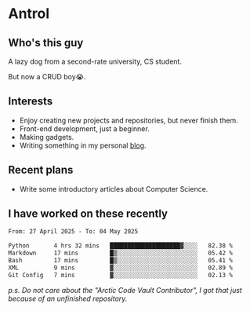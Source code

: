 # Antrol

## Who's this guy

A lazy dog from a second-rate university, CS student.

But now a CRUD boy😭.

## Interests

* Enjoy creating new projects and repositories, but never finish them.
* Front-end development, just a beginner.
* Making gadgets.
* Writing something in my personal [blog](https://blog.antrol.xyz/).

## Recent plans

* Write some introductory articles about Computer Science.

<!--
* Try to develop a website for [Anime4KCPP](https://github.com/TianZerL/Anime4KCPP).
* Develop a Markdown renderer which user can customize its css, of course it is GUI-based.~~(If I could finish  it before getting bored)~~
* Work with my [teammates](https://github.com/SWJTU-Lazy-Dogs).
* Find something interests me, as a hobby after finishing my ~~boring~~ homework.
-->

## I have worked on these recently

<!--START_SECTION:waka-->

```txt
From: 27 April 2025 - To: 04 May 2025

Python       4 hrs 32 mins   ████████████████████▓░░░░   82.38 %
Markdown     17 mins         █▒░░░░░░░░░░░░░░░░░░░░░░░   05.42 %
Bash         17 mins         █▒░░░░░░░░░░░░░░░░░░░░░░░   05.41 %
XML          9 mins          ▓░░░░░░░░░░░░░░░░░░░░░░░░   02.89 %
Git Config   7 mins          ▓░░░░░░░░░░░░░░░░░░░░░░░░   02.13 %
```

<!--END_SECTION:waka-->

*p.s.  Do not care about the "Arctic Code Vault Contributor", I got that just because of an unfinished repository.*

<!--
**qzmlgfj/qzmlgfj** is a ✨ _special_ ✨ repository because its `README.md` (this file) appears on your GitHub profile.

Here are some ideas to get you started:

- 🔭 I’m currently working on ...
- 🌱 I’m currently learning ...
- 👯 I’m looking to collaborate on ...
- 🤔 I’m looking for help with ...
- 💬 Ask me about ...
- 📫 How to reach me: ...
- 😄 Pronouns: ...
- ⚡ Fun fact: ...
-->
